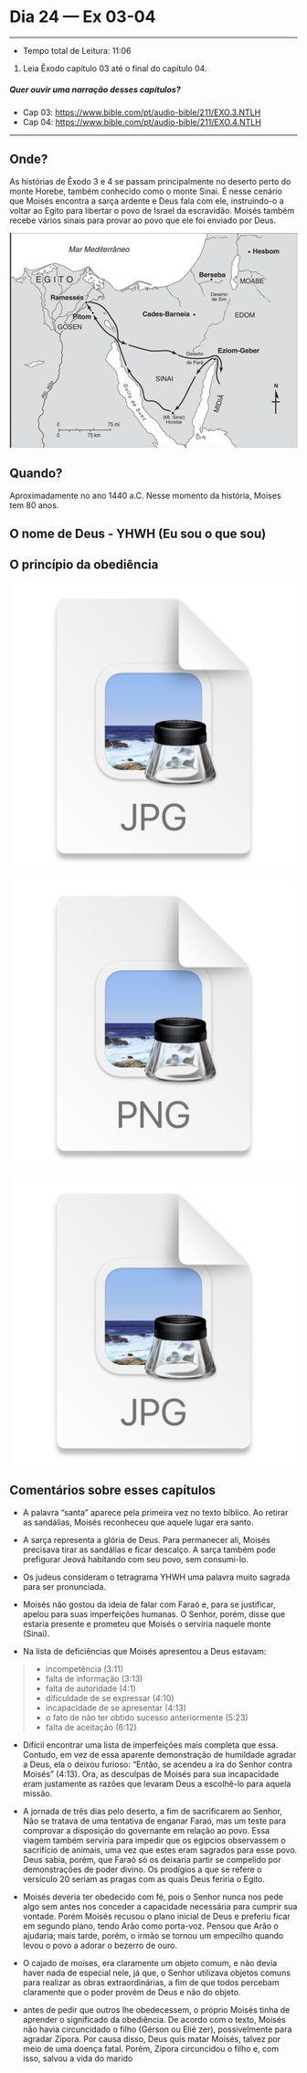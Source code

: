 # Dia 24 — Ex 03-04

--- 

- Tempo total de Leitura: 11:06

1. Leia Êxodo capítulo 03 até o final do capítulo 04.

##### Quer ouvir uma narração desses capítulos?

- Cap 03: https://www.bible.com/pt/audio-bible/211/EXO.3.NTLH
- Cap 04: https://www.bible.com/pt/audio-bible/211/EXO.4.NTLH

---

## Onde?

As histórias de Êxodo 3 e 4 se passam principalmente no deserto perto do monte Horebe, também conhecido como o monte Sinai. É nesse cenário que Moisés encontra a sarça ardente e Deus fala com ele, instruindo-o a voltar ao Egito para libertar o povo de Israel da escravidão. Moisés também recebe vários sinais para provar ao povo que ele foi enviado por Deus.

![img_1.png](images/img_1.png)

## Quando?

Aproximadamente no ano 1440 a.C. Nesse momento da história, Moises tem 80 anos.

## O nome de Deus - YHWH (Eu sou o que sou) 




## O princípio da obediência

![img.png](img.png)

![img_1.png](img_1.png)

![img_2.png](img_2.png)

## Comentários sobre esses capítulos

- A palavra “santa” aparece pela primeira vez no texto bíblico. Ao retirar as sandálias, Moisés reconheceu que aquele lugar era santo.


- A sarça representa a glória de Deus. Para permanecer ali, Moisés precisava tirar as sandálias e ficar descalço. A sarça também pode prefigurar Jeová habitando com seu povo, sem consumi-lo.


- Os judeus consideram o tetragrama YHWH uma palavra muito sagrada para ser pronunciada.


- Moisés não gostou da ideia de falar com Faraó e, para se justificar, apelou para suas imperfeições humanas. O Senhor, porém, disse que estaria presente e prometeu que Moisés o serviria naquele monte (Sinai).


- Na lista de deficiências que Moisés apresentou a Deus estavam:

>
> - incompetência (3:11)
> - falta de informação (3:13)
> - falta de autoridade (4:1)
> - dificuldade de se expressar (4:10)
> - incapacidade de se apresentar (4:13)
> - o fato de não ter obtido sucesso anteriormente (5:23)
> - falta de aceitação (6:12)

- Difícil encontrar uma lista de imperfeições mais completa que essa. Contudo, em vez de essa aparente demonstração de humildade agradar a Deus, ela o deixou furioso: “Então, se acendeu a ira do Senhor contra Moisés” (4:13). Ora, as desculpas de Moisés para sua incapacidade eram justamente as razões que levaram Deus a escolhê-lo para aquela missão.


- A jornada de três dias pelo deserto, a fim de sacrificarem ao Senhor, Não se tratava de uma tentativa de enganar Faraó, mas um teste para comprovar a disposição do governante em relação ao povo. Essa viagem também serviria para impedir que os egípcios observassem o sacrifício de animais, uma vez que estes eram sagrados para esse povo. Deus sabia, porém, que Faraó só os deixaria partir se compelido por demonstrações de poder divino. Os prodígios a que se refere o versículo 20 seriam as pragas com as quais Deus feriria o Egito.


- Moisés deveria ter obedecido com fé, pois o Senhor nunca nos pede algo sem antes nos conceder a capacidade necessária para cumprir sua vontade. Porém Moisés recusou o plano inicial de Deus e preferiu ficar em segundo plano, tendo Arão como porta-voz. Pensou que Arão o ajudaria; mais tarde, porém, o irmão se tornou um empecilho quando levou o povo a adorar o bezerro de ouro.


- O cajado de moises, era claramente um objeto comum, e não devia haver nada de especial nele, já que, o Senhor utilizava objetos comuns para realizar as obras extraordinárias, a fim de que todos percebam claramente que o poder provém de Deus e não do objeto.


- antes de pedir que outros lhe obedecessem, o próprio Moisés tinha de aprender o significado da obediência. De acordo com o texto, Moisés não havia circuncidado o filho (Gérson ou Elié zer), possivelmente para agradar Zípora. Por causa disso, Deus quis matar Moisés, talvez por meio de uma doença fatal. Porém, Zípora circuncidou o filho e, com isso, salvou a vida do marido

